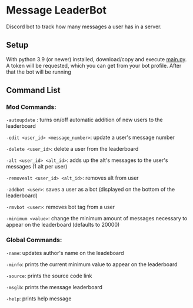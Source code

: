 # Message LeaderBot
Discord bot to track how many messages a user has in a server.

## Setup
With python 3.9 (or newer) installed, download/copy and execute [main.py](https://github.com/RafaeI11/Message_LeaderBot/blob/main/main.py). A token will be requested, which you can get from your bot profile. After that the bot will be running

## Command List

### Mod Commands:

`-autoupdate` : turns on/off automatic addition of new users to the leaderboard

`-edit <user_id> <message_number>`: update a user's message number

`-delete <user_id>`: delete a user from the leaderboard

`-alt <user_id> <alt_id>`: adds up the alt's messages to the user's messages (1 alt per user)

`-removealt <user_id> <alt_id>`: removes alt from user

`-addbot <user>`: saves a user as a bot (displayed on the bottom of the leaderboard)

`-rmvbot <user>`: removes bot tag from a user

`-minimum <value>`: change the minimum amount of messages necessary to appear on the leaderboard (defaults to 20000)

### Global Commands:

`-name`: updates author's name on the leadeboard

`-minfo`: prints the current minimum value to appear on the leaderboard

`-source`: prints the source code link

`-msglb`: prints the message leaderboard

`-help`: prints help message


